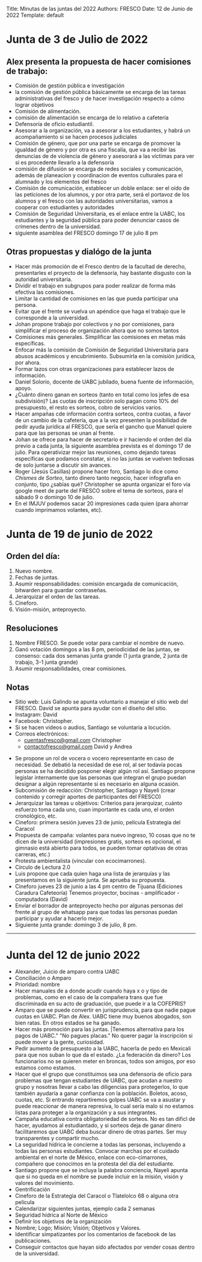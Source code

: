 Title: Minutas de las juntas del 2022
Authors: FRESCO
Date: 12 de Junio de 2022
Template: default

# Junta de 3 de Julio de 2022

## Alex presenta la propuesta de hacer comisiones de trabajo:
- Comisión de gestión pública e investigación
- la comisión de gestión pública básicamente se encarga de las tareas administrativas del fresco y de hacer investigación  respecto a cómo lograr objetivos
- Comisión de alimentación.
- comisión de alimentación se encarga de lo relativo a cafetería
- Defensoría de oficio estudiantil.
- Asesorar a la organización, va a asesorar a los estudiantes, y habrá un acompañamiento si se hacen procesos judiciales
- Comisión de género, que por una parte se encarga de promover la igualdad de género y por otra es una fiscalía, que va a recibir las denuncias de de violencia de género y asesorará a las víctimas para ver si es procedente llevarlo a la defensoría
- comisión de difusión se encarga de redes sociales y comunicación, además de planeacion y coordinacion de eventos culturales para el alumnado y los elementos del fresco
- Comisión de comunicación, establecer un doble enlace: ser el oído de las peticiones de los alumnos, y por otra parte, será el portavoz de los alumnos y el fresco con las autoridades universitarias, vamos a cooperar con estudiantes y autoridades
- Comisión de Seguridad Universitaria, es el enlace entre la UABC, los estudiantes y la seguridad pública para poder denunciar casos de crímenes dentro de la universidad.
- siguiente asamblea del FRESCO domingo 17 de julio 8 pm

## Otras propuestas y dialógo de la junta
- Hacer más promoción de el Fresco dentro de la facultad de derecho, presentarles el proyecto de la defensoría, hay bastante disgusto con la autoridad universitaria.
- Dividir el trabajo en subgrupos para poder realizar de forma más efectiva las comisiones.
- Limitar la cantidad de comisiones en las que pueda participar una persona.
- Evitar que el frente se vuelva un apéndice que haga el trabajo que le corresponde a la universidad.
- Johan propone trabajo por colectivos y no por comisiones, para simplificar el proceso de organización ahora que no somos tantos 
- Comisiones más generales. Simplificar las comisiones en metas más específicas.
- Enfocar más la comisión de Comisión de Seguridad Universitaria para abusos académicos y encubrimiento. Subsumirla en la comisión jurídica, por ahora.
- Formar lazos con otras organizaciones para establecer lazos de información.
- Daniel Solorio, docente  de UABC jubilado, buena fuente de información, apoyo.
- ¿Cuánto dinero ganan en sorteos (tanto en total como los jefes de esa subdivisión)? Las cuotas de inscripción solo pagan como 10% del presupuesto, el resto es sorteos, cobro de servicios varios.
- Hacer ampañas cde información contra sorteos, contra cuotas, a favor de un cambio de la cafetería, que a la vez presenten la posibilidad de pedir ayuda jurídica al FRESCO,  que sería el gancho que  Manuel quiere para que las personas se unan al frente.
- Johan se ofrece para hacer de secretario e ir haciendo el orden del día previo a cada junta, la siguiente asamblea prevista es el domingo 17 de julio. Para operativizar mejor las reuniones, como dejando tareas específicas que podamos constatar, si no las juntas se vuelven tediosas de solo juntarse a discutir sin avances.
- Roger (Jesús Casillas) propone hacer foro, Santiago lo dice como *Chismes de Sorteo*, tanto dinero tanto negocio, hacer infografia en conjunto, tipo ¿sabías qué? Christopher se apunta organizar el foro via google meet de parte del FRESCO sobre el tema de sorteos, para el sábado 9 o domingo 10 de julio.
- En el IMJUV podemos sacar 20 impresiones cada quien (para ahorrar cuando imprimamos volantes, etc).

# Junta de 19 de junio de 2022

## Orden del día:
1. Nuevo nombre.
2. Fechas de juntas.
3. Asumir responsabilidades: comisión encargada de comunicación, bitwarden para guardar contraseñas.
4. Jerarquizar el orden de las tareas.
5. Cineforo.
6. Visión-misión, anteproyecto.


## Resoluciones
1. Nombre FRESCO. Se puede votar para cambiar el nombre de nuevo. 
2. Ganó votación domingos a las 8 pm, periodicidad de las juntas, se consenso:  cada dos semanas junta grande (1 junta grande, 2 junta de trabajo, 3-1 junta grande) 
3. Asumir responsabilidades, crear comisiones.


## Notas
* Sitio web: Luis Galindo se apunta voluntario a manejar el sitio web del FRESCO. David se apunta para ayudar con el diseño del sitio. 
* Instagram: David
* Facebook: Christopher.
* Si se hacen videos o audios, Santiago se voluntaria a locución.
* Correos electrónicos: 
    - <cuentasfresco@gmail.com> Christopher 
    - <contactofresco@gmail.com> David y Andrea
<!-- * Bitwarden: Christopher, contraseña 23demayo2022 -->
* Se propone un rol de vocera o vocero representante en caso de necesidad. Se debatió la necesidad de ese rol, al ser todavía pocas personas se ha decidido posponer elegir algún rol así. Santiago propone legislar internamente que las personas que integran el grupo puedan designar a algún representante si es necesario en alguna ocasión.
* Subcomisión de redacción: Christopher, Santiago y Nayeli (crear contenido y corregir aportes de participantes del FRESCO)
* Jerarquizar las tareas u objetivos: Criterios para jerarquizar, cuánto esfuerzo toma cada uno, cuan importante es cada uno, el orden cronológico, etc. 
* Cineforo: primera sesión jueves 23 de junio, película Estrategia del Caracol
* Propuesta de campaña: volantes para nuevo ingreso, 10 cosas que no te dicen de la universidad (impresiones gratis, sorteos es opcional, el gimnasio está abierto para todos, se pueden tomar optativas de otras carreras, etc.)
* Protesta ambientalista (vincular con ecocimarrones).
* Círculo de Lectura 2.0
* Luis propone que cada quien haga una lista de jerarquías y las presentamos en la siguiente junta. Se aprueba su propuesta.
* Cineforo jueves 23 de junio a las 4 pm centro de Tijuana (Ediciones Caradura Cafeteoría)
Tenemos proyector, bocinas - amplificador - computadora (David) 
* Enviar el borrador de anteproyecto hecho por algunas personas del frente al grupo de whatsapp para que todas las personas puedan participar y ayudar a hacerlo mejor.
* Siguiente junta grande: domingo 3 de julio, 8 pm. 

---


# Junta del 12 de junio 2022

* Alexander, Juicio de amparo contra UABC
* Conciliación o Amparo
* Prioridad: nombre
* Hacer manuales de a donde acudir cuando haya x o y tipo de problemas, como en el caso de la compañera trans que fue discriminada en su acto de graduación, que puede ir a la COFEPRIS?
* Amparo que se puede convertir en jurisprudencia, para que nadie pague cuotas en UABC. Plan de Alex. UABC tiene muy buenos abogados, son bien ratas. En otros estados se ha ganado.
* Hacer más promoción para las juntas. |Tenemos alternativa para los pagos de UABC." "No pagues placas." No querer pagar la inscripción si puede mover a la gente, curiosidad.
* Pedir aumento de presupuesto a la UABC, hacerla de pedo en Mexicali para que nos suban lo que da el estado. ¿La federación da dinero? Los funcionarios no se quieren meter en broncas, todos son amigos, por eso estamos como estamos.
* Hacer que el grupo que constituimos sea una defensoría de oficio para problemas que tengan estudiantes de UABC, que acudan a nuestro grupo y nosotras llevar a cabo las diligencias para protegerlos, lo que también ayudaría a ganar confianza con la población. Boletos, acoso, cuotas, etc. Si entrando repartiremos golpes UABC se va a asustar y puede reaccionar de manera represiva, lo cual sería malo si no estamos listas para proteger a la organización y a sus integrantes.
* Campaña educativa contra obligatoriedad de sorteos. No es tan dificl de hacer, ayudamos al estudiantado, y si sorteos deja de ganar dinero facilitaremos que UABC deba buscar dinero de otras partes. Ser muy transparentes y compartir mucho.
* La seguridad hídrica le concierne a todas las personas, incluyendo a todas las personas estudiantes. Convocar marchas por el cuidado ambiental en el norte de México, enlace con eco-cimarrones, compañero que conocimos en la protesta del día del estudiante.
* Santiago propone que se incluya la palabra conciencia, Nayeli apunta que si no queda en el nombre se puede incluir en la misión, visión y valores del movimiento.
* Gentrificación
* Cineforo de la Estrategia del Caracol o Tlatelolco 68 o alguna otra película
* Calendarizar siguientes juntas, ejemplo cada 2 semanas
* Seguridad hídrica al Norte de México
* Definir los objetivos de la organización
* Nombre; Logo; Misión; Visión; Objetivos y Valores.
* Identificar simpatizantes por los comentarios de facebook de las publicaciones.
* Conseguir contactos que hayan sido afectados por vender cosas dentro de la universidad.
